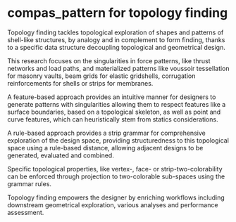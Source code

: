 # compas_pattern for topology finding

Topology finding tackles topological exploration of shapes and patterns of shell-like structures, by analogy and in complement to form finding, thanks to a specific data structure decoupling topological and geometrical design.

This research focuses on the singularities in force patterns, like thrust networks and load paths, and materialized patterns like voussoir tessellation for masonry vaults, beam grids for elastic gridshells, corrugation reinforcements for shells or strips for membranes.

A feature-based approach provides an intuitive manner for designers to generate patterns with singularities allowing them to respect features like a surface boundaries, based on a topological skeleton, as well as point and curve features, which can heuristically stem from statics considerations.

A rule-based approach provides a strip grammar for comprehensive exploration of the design space, providing structuredness to this topological space using a rule-based distance, allowing adjacent designs to be generated, evaluated and combined.

Specific topological properties, like vertex-, face- or strip-two-colorability can be enforced through projection to two-colorable sub-spaces using the grammar rules.

Topology finding empowers the designer by enriching workflows including downstream geometrical exploration, various analyses and performance assessment.
